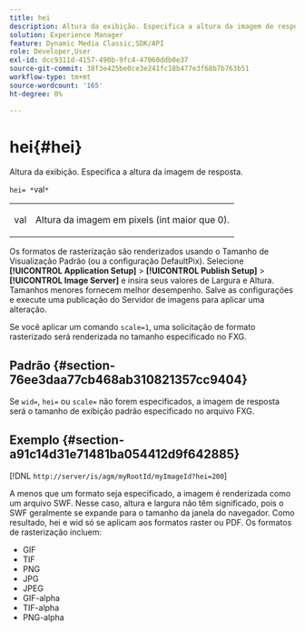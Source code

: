 ```yaml
---
title: hei
description: Altura da exibição. Especifica a altura da imagem de resposta.
solution: Experience Manager
feature: Dynamic Media Classic,SDK/API
role: Developer,User
exl-id: dcc9311d-4157-490b-9fc4-47060ddb0e37
source-git-commit: 38f3e425be0ce3e241fc18b477e3f68b7b763b51
workflow-type: tm+mt
source-wordcount: '165'
ht-degree: 0%

---
```


# hei{#hei}

Altura da exibição. Especifica a altura da imagem de resposta.

`hei= *`val`*`

<table id="simpletable_627E67D201744588815325F3C55F76A5"> 
 <tr class="strow"> 
  <td class="stentry"> <p><span class="codeph"> <span class="varname"> val</span></span> </p> </td> 
  <td class="stentry"> <p>Altura da imagem em pixels (int maior que 0). </p></td> 
 </tr> 
</table>

Os formatos de rasterização são renderizados usando o Tamanho de Visualização Padrão (ou a configuração DefaultPix). Selecione **[!UICONTROL Application Setup]** > **[!UICONTROL Publish Setup]** > **[!UICONTROL Image Server]** e insira seus valores de Largura e Altura. Tamanhos menores fornecem melhor desempenho. Salve as configurações e execute uma publicação do Servidor de imagens para aplicar uma alteração.

Se você aplicar um comando `scale=1`, uma solicitação de formato rasterizado será renderizada no tamanho especificado no FXG.

## Padrão {#section-76ee3daa77cb468ab310821357cc9404}

Se `wid=`, `hei=` ou `scale=` não forem especificados, a imagem de resposta será o tamanho de exibição padrão especificado no arquivo FXG.

## Exemplo {#section-a91c14d31e71481ba054412d9f642885}

[!DNL `http://server/is/agm/myRootId/myImageId?hei=200`]

A menos que um formato seja especificado, a imagem é renderizada como um arquivo SWF. Nesse caso, altura e largura não têm significado, pois o SWF geralmente se expande para o tamanho da janela do navegador. Como resultado, hei e wid só se aplicam aos formatos raster ou PDF. Os formatos de rasterização incluem:

* GIF
* TIF
* PNG
* JPG
* JPEG
* GIF-alpha
* TIF-alpha
* PNG-alpha
